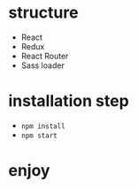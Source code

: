 # structure

- React
- Redux
- React Router
- Sass loader


# installation step

- `npm install`
- `npm start`

# enjoy
